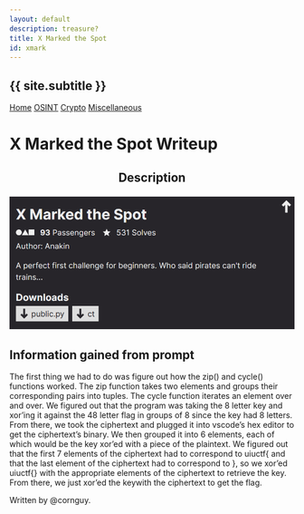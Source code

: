 ```yaml
---
layout: default
description: treasure?
title: X Marked the Spot
id: xmark
---
```


<link rel="stylesheet" href="../writeupcss.css">
<link rel="stylesheet" href="../code.css">

<h2>
{{ site.subtitle }}
</h2>

[Home](https://stainedswan.github.io/UIUCTF-2024)
[OSINT](https://stainedswan.github.io/UIUCTF-2024/OSINT)
[Crypto](https://stainedswan.github.io/UIUCTF-2024/Crypto)
[Miscellaneous](https://stainedswan.github.io/UIUCTF-2024/Miscellaneous)

# X Marked the Spot Writeup

<div style="text-align:center" markdown="1">
<h2>

Description
</h2>
</div>

<div style="text-align:center"><img src="image.png" width=700/></div>

## Information gained from prompt


The first thing we had to do was figure out how the zip() and cycle() functions worked. The zip function takes two elements and groups their corresponding pairs into tuples. The cycle function iterates an element over and over. We figured out that the program was taking the 8 letter key and xor’ing it against the 48 letter flag in groups of 8 since the key had 8 letters. From there, we took the ciphertext and plugged it into vscode’s hex editor to get the ciphertext’s binary. We then grouped it into 6 elements, each of which would be the key xor’ed with a piece of the plaintext. We figured out that the first 7 elements of the ciphertext had to correspond to uiuctf{ and that the last element of the ciphertext had to correspond to }, so we xor’ed uiuctf{} with the appropriate elements of the ciphertext to retrieve the key. From there, we just xor’ed the keywith the ciphertext to get the flag.

Written by @cornguy.